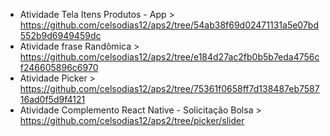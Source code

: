  - Atividade Tela Itens Produtos - App > https://github.com/celsodias12/aps2/tree/54ab38f69d02471131a5e07bd552b9d6949459dc
 - Atividade frase Randômica > https://github.com/celsodias12/aps2/tree/e184d27ac2fb0b5b7eda4756cf246605896c6970
 - Atividade Picker > https://github.com/celsodias12/aps2/tree/75361f0658ff7d138487eb758716ad0f5d9f4121
 - Atividade Complemento React Native - Solicitação Bolsa > https://github.com/celsodias12/aps2/tree/picker/slider
